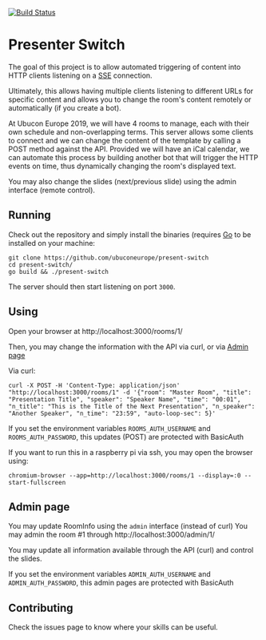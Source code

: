 [![Build Status](https://travis-ci.org/tcarreira/remark-remote.svg?branch=master)](https://travis-ci.org/tcarreira/remark-remote)
# Presenter Switch

The goal of this project is to allow automated triggering of content into HTTP clients listening on a [SSE](https://en.wikipedia.org/wiki/Server-sent_events) connection.

Ultimately, this allows having multiple clients listening to different URLs for specific content and allows you to change the room's content remotely or automatically (if you create a bot). 

At Ubucon Europe 2019, we will have 4 rooms to manage, each with their own schedule and non-overlapping terms. This server allows some clients to connect and we can change the content of the template by calling a POST method against the API. Provided we will have an iCal calendar, we can automate this process by building another bot that will trigger the HTTP events on time, thus dynamically changing the room's displayed text.

You may also change the slides (next/previous slide) using the admin interface (remote control).

## Running

Check out the repository and simply install the binaries (requires [Go](https://golang.org/) to be installed on your machine:

```
git clone https://github.com/ubuconeurope/present-switch
cd present-switch/
go build && ./present-switch
```
The server should then start listening on port `3000`.


## Using

Open your browser at http://localhost:3000/rooms/1/

Then, you may change the information with the API via curl, or via [Admin page](#admin-page)

Via curl:

```
curl -X POST -H 'Content-Type: application/json'  "http://localhost:3000/rooms/1" -d '{"room": "Master Room", "title": "Presentation Title", "speaker": "Speaker Name", "time": "00:01", "n_title": "This is the Title of the Next Presentation", "n_speaker": "Another Speaker", "n_time": "23:59", "auto-loop-sec": 5}'
```

If you set the environment variables `ROOMS_AUTH_USERNAME` and `ROOMS_AUTH_PASSWORD`, 
this updates (POST) are protected with BasicAuth

If you want to run this in a raspberry pi via ssh, you may open the browser using:
```
chromium-browser --app=http://localhost:3000/rooms/1 --display=:0 --start-fullscreen
```

## Admin page

You may update RoomInfo using the `admin` interface (instead of curl)
You may admin the room #1 through http://localhost:3000/admin/1/ 

You may update all information available through the API (curl) and control the slides.

If you set the environment variables `ADMIN_AUTH_USERNAME` and `ADMIN_AUTH_PASSWORD`, 
this admin pages are protected with BasicAuth


## Contributing

Check the issues page to know where your skills can be useful.
